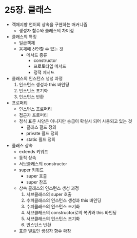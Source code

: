 # 25장. 클래스
- 객체지향 언어의 상속을 구현하는 매커니즘
  - 생성자 함수와 클래스의 차이점
- 클래스의 특징
  - 일급객체
  - 몸체에 선언할 수 있는 것
    - 메서드 종류
      - constructor
      - 프로토타입 메서드
      - 정적 메서드
- 클래스의 인스턴스 생성 과정
  1. 인스턴스 생성과 this 바인딩
  2. 인스턴스 초기화
  3. 인스턴스 반환
- 프로퍼티
  - 인스턴스 프로퍼티
  - 접근자 프로퍼티
  - 정식 표준 사양은 아니지만 승급이 확실시 되어 사용되고 있는 것
    - 클래스 필드 정의
    - private 필드 정의
    - static 필드 정의
- 클래스 상속
  - extends 키워드
  - 동적 상속
  - 서브클래스의 constructor
  - super 키워드
    - super 호출
    - super 참조
  - 상속 클래스의 인스턴스 생성 과정
    1. 서브클래스의 super 호출
    2. 수퍼클래스의 인스턴스 생성과 this 바인딩
    3. 수퍼클래스의 인스턴스 초기화
    4. 서브클래스의 constructor로의 복귀와 this 바인딩
    5. 서브클래스의 인스턴스 초기화
    6. 인스턴스 반환
  - 표준 빌트인 생성자 함수 확장

